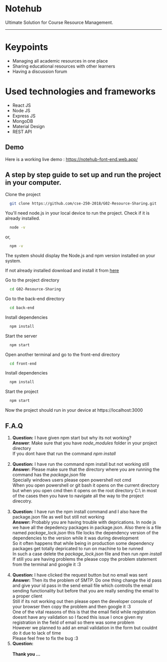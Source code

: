 # Notehub
Ultimate Solution for Course Resource Management.

---

# Keypoints 
- Managing all academic resources in one place
- Sharing educational resources with other learners
- Having a discussion forum

# Used technologies and frameworks
- React JS
- Node JS
- Express JS
- MongoDB
- Material Design
- REST API

## Demo

Here is a working live demo : https://notehub-font-end.web.app/

## A step by step guide to set up and run the project in your computer.

Clone the project

```bash
  git clone https://github.com/cse-250-2018/G02-Resource-Sharing.git
```

You'll need node.js in your local device to run the project. Check if it is already installed.

```bash
  node -v
```

or,

```bash
  npm -v
```

The system should display the Node.js and npm version installed on your system.

If not already installed download and install it from [here](https://nodejs.org/en/download/)

Go to the project directory

```bash
  cd G02-Resource-Sharing
```

Go to the back-end directory

```bash
  cd back-end
```

Install dependencies

```bash
  npm install
```

Start the server

```bash
  npm start
```

Open another terminal and go to the front-end directory

```bash
  cd front-end
```

Install dependencies

```bash
  npm install
```

Start the project

```bash
  npm start
```

Now the project should run in your device at https://localhost:3000

## F.A.Q

<ol>
<li>
<b>Question:</b> I have given npm start but why its not working? <br>
<b>Answer</b>: Make sure that you have <i>node_modules</i> folder in your project directory <br>
If you dont have that run the command <i>npm install</i>
</li>
<br>
<li>
<b>Question:</b> I have run the command npm install but not working still 
<br>
<b>Answer:</b> Please make sure that the directory where you are running the command has the <i>package.json</i> file 
<br>
Specially windows users please open powershell not cmd 
<br>When you open powershell or git bash it opens on the current directory but when you open cmd then it opens on the root directory  C:\ in most of the cases then you have to navigate all the way to the project direcotry. 
</li>
<br>
<li>
<b>Question:</b> I have run the npm install command and I also have the package.json file as well but still not working 
<br> 
<b>Answer:</b>
 Probably you are having trouble with deprications. In node js we have all the depedency packages in package.json. Also there is a file named <i>package_lock.json</i> 
 this file locks the dependency version of the dependencies to the version while it was during development 
 <br>
 So it often happens that while being in production some dependency packages get totally depricated to run on machine to be runned 
 <br>
 In such a case delete the <i>package_lock.json</i> file and then run <i>npm install</i>
 <br>
 If still you are having problems the please copy the problem statement from the terminal and google it :3
</li>
<br>
<li>
<b>
Question:
</b> I have clicked the request button but no email was sent 
<br>
<b>Answer:</b> Then its the problem of SMTP. Do one thing change the id pass and give your id pass in the send email file which controlls the email sending functionality but before that 
you are really sending the email to a proper client
<br>Still if its not working out then please open the developer console of your browser then copy the problem and then google it :3
<br>
One of the vital reasons of this is that the email field while registration doesnt have any validation so I faced this issue I once given my registration in the field of email so there was some problem 
<br>
However we planned to add an email validation in the form but couldnt do it due to lack of time
<br>
Please feel free to fix the bug :3
</li>
<li>
<b>Question: </>
</li>

<br>
<b>Thank you ...</b>
</ol>
